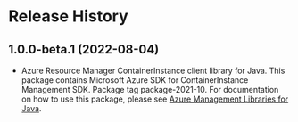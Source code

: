 # Release History

## 1.0.0-beta.1 (2022-08-04)

- Azure Resource Manager ContainerInstance client library for Java. This package contains Microsoft Azure SDK for ContainerInstance Management SDK.  Package tag package-2021-10. For documentation on how to use this package, please see [Azure Management Libraries for Java](https://aka.ms/azsdk/java/mgmt).
